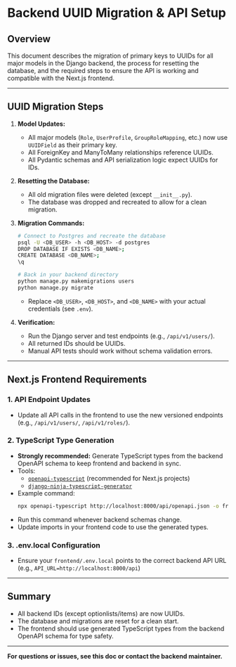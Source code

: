 # Backend UUID Migration & API Setup

## Overview
This document describes the migration of primary keys to UUIDs for all major models in the Django backend, the process for resetting the database, and the required steps to ensure the API is working and compatible with the Next.js frontend.

---

## UUID Migration Steps

1. **Model Updates:**
   - All major models (`Role`, `UserProfile`, `GroupRoleMapping`, etc.) now use `UUIDField` as their primary key.
   - All ForeignKey and ManyToMany relationships reference UUIDs.
   - All Pydantic schemas and API serialization logic expect UUIDs for IDs.

2. **Resetting the Database:**
   - All old migration files were deleted (except `__init__.py`).
   - The database was dropped and recreated to allow for a clean migration.

3. **Migration Commands:**
   ```bash
   # Connect to Postgres and recreate the database
   psql -U <DB_USER> -h <DB_HOST> -d postgres
   DROP DATABASE IF EXISTS <DB_NAME>;
   CREATE DATABASE <DB_NAME>;
   \q

   # Back in your backend directory
   python manage.py makemigrations users
   python manage.py migrate
   ```
   - Replace `<DB_USER>`, `<DB_HOST>`, and `<DB_NAME>` with your actual credentials (see `.env`).

4. **Verification:**
   - Run the Django server and test endpoints (e.g., `/api/v1/users/`).
   - All returned IDs should be UUIDs.
   - Manual API tests should work without schema validation errors.

---

## Next.js Frontend Requirements

### 1. API Endpoint Updates
- Update all API calls in the frontend to use the new versioned endpoints (e.g., `/api/v1/users/`, `/api/v1/roles/`).

### 2. TypeScript Type Generation
- **Strongly recommended:** Generate TypeScript types from the backend OpenAPI schema to keep frontend and backend in sync.
- Tools:
  - [`openapi-typescript`](https://github.com/drwpow/openapi-typescript) (recommended for Next.js projects)
  - [`django-ninja-typescript-generator`](https://django-ninja.dev/guides/typescript/)
- Example command:
  ```bash
  npx openapi-typescript http://localhost:8000/api/openapi.json -o frontend/src/types/api.d.ts
  ```
- Run this command whenever backend schemas change.
- Update imports in your frontend code to use the generated types.

### 3. .env.local Configuration
- Ensure your `frontend/.env.local` points to the correct backend API URL (e.g., `API_URL=http://localhost:8000/api`)

---

## Summary
- All backend IDs (except optionlists/items) are now UUIDs.
- The database and migrations are reset for a clean start.
- The frontend should use generated TypeScript types from the backend OpenAPI schema for type safety.

---

**For questions or issues, see this doc or contact the backend maintainer.**
